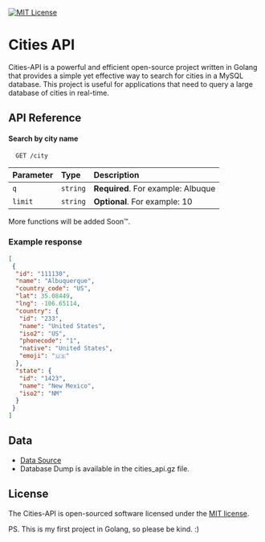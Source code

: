 
[![MIT License](https://img.shields.io/badge/License-MIT-green.svg)](https://choosealicense.com/licenses/mit/)

# Cities API

Cities-API is a powerful and efficient open-source project written in Golang that provides a simple yet effective way to search for cities in a MySQL database. This project is useful for applications that need to query a large database of cities in real-time.

## API Reference

#### Search by city name

```http
  GET /city
```

| Parameter | Type     | Description                        |
| :-------- | :------- | :--------------------------------- |
| `q`       | `string` | **Required**. For example: Albuque |
| `limit`   | `string` | **Optional**. For example: 10      |

More functions will be added Soon™.

### Example response

```json
[
 {
  "id": "111130",
  "name": "Albuquerque",
  "country_code": "US",
  "lat": 35.08449,
  "lng": -106.65114,
  "country": {
   "id": "233",
   "name": "United States",
   "iso2": "US",
   "phonecode": "1",
   "native": "United States",
   "emoji": "🇺🇸"
  },
  "state": {
   "id": "1423",
   "name": "New Mexico",
   "iso2": "NM"
  }
 }
]
```

## Data

- [Data Source](https://github.com/dr5hn/countries-states-cities-database)
- Database Dump is available in the cities_api.gz file.

## License

The Cities-API is open-sourced software licensed under the [MIT license](https://choosealicense.com/licenses/mit/).

PS. This is my first project in Golang, so please be kind. :)
